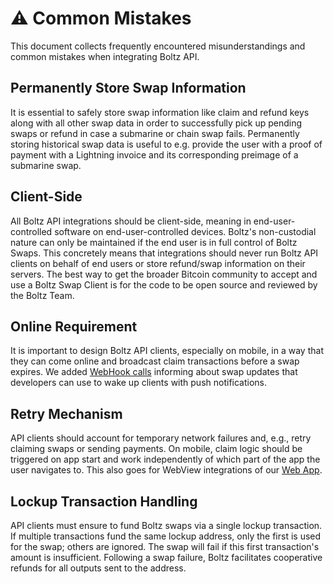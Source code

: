 # ⚠️ Common Mistakes

This document collects frequently encountered misunderstandings and common
mistakes when integrating Boltz API.

## Permanently Store Swap Information

It is essential to safely store swap information like claim and refund keys
along with all other swap data in order to successfully pick up pending swaps or
refund in case a submarine or chain swap fails. Permanently storing historical
swap data is useful to e.g. provide the user with a proof of payment with a
Lightning invoice and its corresponding preimage of a submarine swap.

## Client-Side

All Boltz API integrations should be client-side, meaning in end-user-controlled
software on end-user-controlled devices. Boltz's non-custodial nature can only
be maintained if the end user is in full control of Boltz Swaps. This concretely
means that integrations should never run Boltz API clients on behalf of end
users or store refund/swap information on their servers. The best way to get the
broader Bitcoin community to accept and use a Boltz Swap Client is for the code
to be open source and reviewed by the Boltz Team.

## Online Requirement

It is important to design Boltz API clients, especially on mobile, in a way that
they can come online and broadcast claim transactions before a swap expires. We
added [WebHook calls](https://github.com/BoltzExchange/boltz-backend/issues/605)
informing about swap updates that developers can use to wake up clients with
push notifications.

## Retry Mechanism

API clients should account for temporary network failures and, e.g., retry
claiming swaps or sending payments. On mobile, claim logic should be triggered
on app start and work independently of which part of the app the user navigates
to. This also goes for WebView integrations of our
[Web App](https://github.com/BoltzExchange/boltz-web-app).

## Lockup Transaction Handling

API clients must ensure to fund Boltz swaps via a single lockup transaction. If
multiple transactions fund the same lockup address, only the first is used for
the swap; others are ignored. The swap will fail if this first transaction's
amount is insufficient. Following a swap failure, Boltz facilitates cooperative
refunds for all outputs sent to the address.
